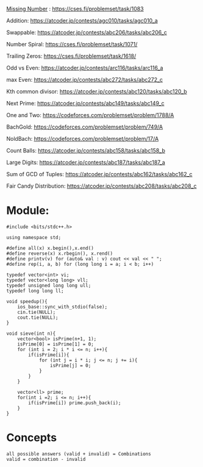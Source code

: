 [Missing Number](https://github.com/AbdulRahmanAzam/competitive-Programming/blob/main/Math/Missing%20Number.cpp) :  https://cses.fi/problemset/task/1083

Addition: https://atcoder.jp/contests/agc010/tasks/agc010_a

Swappable: https://atcoder.jp/contests/abc206/tasks/abc206_c

Number Spiral: https://cses.fi/problemset/task/1071/

Trailing Zeros: https://cses.fi/problemset/task/1618/

Odd vs Even: https://atcoder.jp/contests/arc116/tasks/arc116_a

max Even: https://atcoder.jp/contests/abc272/tasks/abc272_c 

Kth common divisor: https://atcoder.jp/contests/abc120/tasks/abc120_b

Next Prime: https://atcoder.jp/contests/abc149/tasks/abc149_c

One and Two: https://codeforces.com/problemset/problem/1788/A

BachGold: https://codeforces.com/problemset/problem/749/A

NoldBach: https://codeforces.com/problemset/problem/17/A

Count Balls: https://atcoder.jp/contests/abc158/tasks/abc158_b

Large Digits: https://atcoder.jp/contests/abc187/tasks/abc187_a

Sum of GCD of Tuples: https://atcoder.jp/contests/abc162/tasks/abc162_c

Fair Candy Distribution: https://atcoder.jp/contests/abc208/tasks/abc208_c

# Module:
```
#include <bits/stdc++.h>

using namespace std;

#define all(x) x.begin(),x.end()
#define reverse(x) x.rbegin(), x.rend()
#define printv(v) for (auto& val : v) cout << val << " ";
#define rep(i, a, b) for (long long i = a; i < b; i++)

typedef vector<int> vi;
typedef vector<long long> vll;
typedef unsigned long long ull;
typedef long long ll;

void speedup(){
    ios_base::sync_with_stdio(false);
    cin.tie(NULL);
    cout.tie(NULL);
}

void sieve(int n){
    vector<bool> isPrime(n+1, 1);
    isPrime[0] = isPrime[1] = 0;
    for (int i = 2; i * i <= n; i++){
        if(isPrime[i]){
            for (int j = i * i; j <= n; j += i){
                isPrime[j] = 0;
            }
        }
    }

    vector<ll> prime;
    for(int i =2; i <= n; i++){
        if(isPrime[i]) prime.push_back(i);
    }
}

```

# Concepts
```
all possible answers (valid + invalid) = Combinations
valid = combination - invalid 
```
